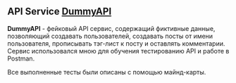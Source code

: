 ## API Service [DummyAPI](https://dummyapi.io/)
**DummyAPI** - фейковый API сервис, содержащий фиктивные данные, позволяющий создавать пользователей, создавать посты от имени пользователя, прописывать тэг-лист к посту и оставлять комментарии. Сервис использовался мною для обучения тестированию API и работе в Postman. 

Все выполненные тесты были описаны с помощью майнд-карты.

